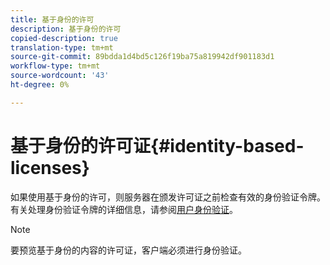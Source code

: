 ```yaml
---
title: 基于身份的许可
description: 基于身份的许可
copied-description: true
translation-type: tm+mt
source-git-commit: 89bdda1d4bd5c126f19ba75a819942df901183d1
workflow-type: tm+mt
source-wordcount: '43'
ht-degree: 0%

---
```



# 基于身份的许可证{#identity-based-licenses}

如果使用基于身份的许可，则服务器在颁发许可证之前检查有效的身份验证令牌。 有关处理身份验证令牌的详细信息，请参阅[用户身份验证](../../../aaxs-protecting-content/content-introduction/content-usage-rules/content-authentication/content-user-authentication.md)。

>[!NOTE]
>
>要预览基于身份的内容的许可证，客户端必须进行身份验证。

